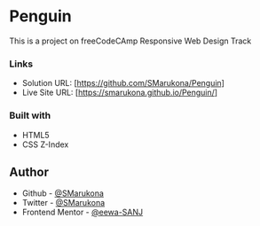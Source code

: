 # Penguin

This is a project on freeCodeCAmp Responsive Web Design Track

### Links

- Solution URL: [https://github.com/SMarukona/Penguin]
- Live Site URL: [https://smarukona.github.io/Penguin/]

### Built with

- HTML5
- CSS Z-Index

## Author
- Github - [@SMarukona](https://github.com/SMarukona)
- Twitter - [@SMarukona](https://twitter.com/SMarukona)
- Frontend Mentor - [@eewa-SANJ](https://www.frontendmentor.io/profile/eewa-SANJ)
